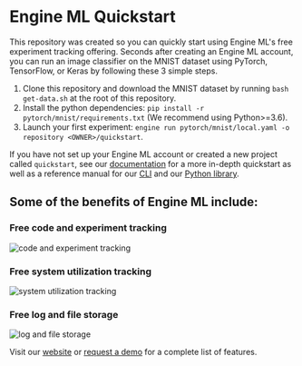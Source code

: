 # Engine ML Quickstart

This repository was created so you can quickly start using Engine ML's free experiment tracking offering. Seconds after 
creating an Engine ML account, you can run an image classifier on the MNIST dataset using PyTorch, TensorFlow, 
or Keras by following these 3 simple steps.

1) Clone this repository and download the MNIST dataset by running `bash get-data.sh` at the root of this repository.
2) Install the python dependencies: `pip install -r pytorch/mnist/requirements.txt` (We recommend using Python>=3.6).
3) Launch your first experiment: `engine run pytorch/mnist/local.yaml -o repository <OWNER>/quickstart`.

If you have not set up your Engine ML account or created a new project called `quickstart`, see our 
[documentation](https://docs.engineml.com) for a more in-depth quickstart as well as a reference manual 
for our [CLI](https://docs.engineml.com/docs/cli/reference) 
and our [Python library](https://docs.engineml.com/docs/eml/reference/common).

## Some of the benefits of Engine ML include:
### Free code and experiment tracking 
![code and experiment tracking](https://engineml-readme-images.s3.amazonaws.com/job_details.png)

### Free system utilization tracking
![system utilization tracking](https://engineml-readme-images.s3.amazonaws.com/metrics.png)

### Free log and file storage 
![log and file storage ](https://engineml-readme-images.s3.amazonaws.com/outputs.png)

Visit our [website](https://docs.engineml.com) or [request a demo](https://engineml.com/contact)
for a complete list of features.
